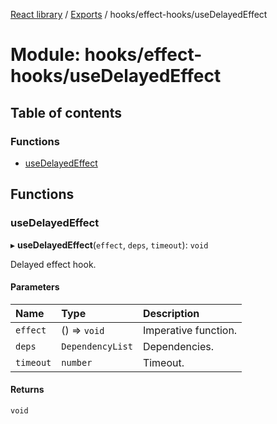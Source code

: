 [React library](../index.md) / [Exports](../modules.md) / hooks/effect-hooks/useDelayedEffect

# Module: hooks/effect-hooks/useDelayedEffect

## Table of contents

### Functions

- [useDelayedEffect](hooks_effect_hooks_useDelayedEffect.md#usedelayedeffect)

## Functions

### useDelayedEffect

▸ **useDelayedEffect**(`effect`, `deps`, `timeout`): `void`

Delayed effect hook.

#### Parameters

| Name | Type | Description |
| :------ | :------ | :------ |
| `effect` | () => `void` | Imperative function. |
| `deps` | `DependencyList` | Dependencies. |
| `timeout` | `number` | Timeout. |

#### Returns

`void`
